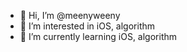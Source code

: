 - 👋 Hi, I’m @meenyweeny
- 👀 I’m interested in iOS, algorithm
- 🌱 I’m currently learning iOS, algorithm
